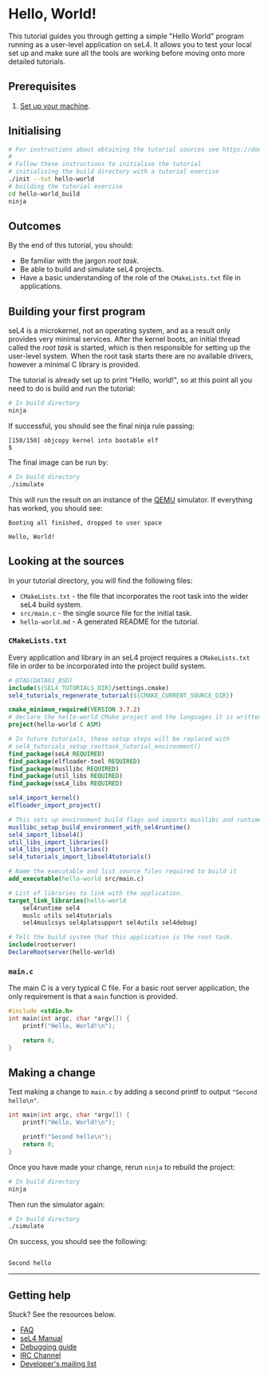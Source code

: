 
# Hello, World!

This tutorial guides you through getting a simple "Hello World" program running as a user-level application on seL4. 
It allows you to test your local set up and make sure all the tools are working before moving onto more detailed tutorials.

## Prerequisites

1. [Set up your machine](https://docs.sel4.systems/HostDependencies). 

## Initialising

```sh
# For instructions about obtaining the tutorial sources see https://docs.sel4.systems/Tutorials/#get-the-code
#
# Follow these instructions to initialise the tutorial
# initialising the build directory with a tutorial exercise
./init --tut hello-world
# building the tutorial exercise
cd hello-world_build
ninja
```


## Outcomes

By the end of this tutorial, you should:

* Be familiar with the jargon *root task*.
* Be able to build and simulate seL4 projects.
* Have a basic understanding of the role of the `CMakeLists.txt` file in applications.

## Building your first program

seL4 is a microkernel, not an operating system, and as a result only provides very minimal services. 
After the kernel boots, an initial thread called the *root task* is started, which is then responsible for
 setting up the user-level system.
When the root task starts there are no available drivers, however a minimal C library is provided. 

The tutorial is already set up to print "Hello, world!", so at this point 
all you need to do is build and run the tutorial:


```sh
# In build directory
ninja
```

If successful, you should see the final ninja rule passing:
```
[150/150] objcopy kernel into bootable elf
$
```

The final image can be run by:

```sh
# In build directory
./simulate
```

This will run the result on an instance of the [QEMU](https://www.qemu.org) simulator. 
If everything has worked, you should see:

```
Booting all finished, dropped to user space

Hello, World!
```

## Looking at the sources

In your tutorial directory, you will find the following files:
 * `CMakeLists.txt` - the file that incorporates the root task into the wider seL4 build system.
 * `src/main.c` - the single source file for the initial task.
 * `hello-world.md` - A generated README for the tutorial.

### `CMakeLists.txt`

Every application and library in an seL4 project requires a `CMakeLists.txt` file in order to be
 incorporated into the project build system.
 
```cmake
# @TAG(DATA61_BSD)
include(${SEL4_TUTORIALS_DIR}/settings.cmake)
sel4_tutorials_regenerate_tutorial(${CMAKE_CURRENT_SOURCE_DIR})

cmake_minimum_required(VERSION 3.7.2)
# declare the hello-world CMake project and the languages it is written in (just C)
project(hello-world C ASM)

# In future tutorials, these setup steps will be replaced with
# sel4_tutorials_setup_roottask_tutorial_environment()
find_package(seL4 REQUIRED)
find_package(elfloader-tool REQUIRED)
find_package(musllibc REQUIRED)
find_package(util_libs REQUIRED)
find_package(seL4_libs REQUIRED)

sel4_import_kernel()
elfloader_import_project()

# This sets up environment build flags and imports musllibc and runtime libraries.
musllibc_setup_build_environment_with_sel4runtime()
sel4_import_libsel4()
util_libs_import_libraries()
sel4_libs_import_libraries()
sel4_tutorials_import_libsel4tutorials()

# Name the executable and list source files required to build it
add_executable(hello-world src/main.c)

# List of libraries to link with the application.
target_link_libraries(hello-world
    sel4runtime sel4
    muslc utils sel4tutorials
    sel4muslcsys sel4platsupport sel4utils sel4debug)

# Tell the build system that this application is the root task. 
include(rootserver)
DeclareRootserver(hello-world)

```

### `main.c`

The main C is a very typical C file. For a basic root server application, the only requirement is that 
a `main` function is provided. 

```c
#include <stdio.h>
int main(int argc, char *argv[]) {
    printf("Hello, World!\n");

    return 0;
}
```

## Making a change

Test making a change to `main.c` by adding a second printf to output `"Second hello\n"`.

```c
int main(int argc, char *argv[]) {
    printf("Hello, World!\n");

    printf("Second hello\n");
    return 0;
}
```
Once you have made your change, rerun `ninja` to rebuild the project:

```sh
# In build directory
ninja
```
Then run the simulator again:


```sh
# In build directory
./simulate
```

On success, you should see the following:

```

Second hello

```


---
## Getting help
Stuck? See the resources below. 
* [FAQ](https://docs.sel4.systems/FrequentlyAskedQuestions)
* [seL4 Manual](http://sel4.systems/Info/Docs/seL4-manual-latest.pdf)
* [Debugging guide](https://docs.sel4.systems/DebuggingGuide.html)
* [IRC Channel](https://docs.sel4.systems/IRCChannel)
* [Developer's mailing list](https://sel4.systems/lists/listinfo/devel)



